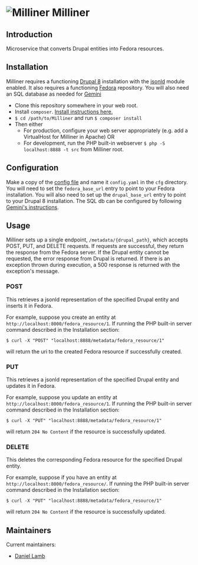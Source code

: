 # ![Milliner](https://cloud.githubusercontent.com/assets/2371345/25281066/8eca01c8-2682-11e7-987f-c77df38cd733.png) Milliner

## Introduction

Microservice that converts Drupal entities into Fedora resources.

## Installation

Milliner requires a functioning [Drupal 8](https://www.drupal.org/docs/8/install) installation with the [jsonld](http://github.com/Islandora-CLAW/jsonld) module enabled.
It also requires a functioning [Fedora](http://fedorarepository.org/) repository.
You will also need an SQL database as needed for [Gemini](../Gemini)

- Clone this repository somewhere in your web root.
- Install `composer`.  [Install instructions here.][4]
- `$ cd /path/to/Milliner` and run `$ composer install`
- Then either
  - For production, configure your web server appropriately (e.g. add a VirtualHost for Milliner in Apache) OR
  - For development, run the PHP built-in webserver `$ php -S localhost:8888 -t src` from Milliner root.

## Configuration

Make a copy of the [config file](cfg/config.example.yaml) and name it `config.yaml` in the `cfg` directory.
You will need to set the `fedora_base_url` entry to point to your Fedora installation.
You will also need to set up the `drupal_base_url` entry to point to your Drupal 8 installation.
The SQL db can be configured by following [Gemini's instructions](../Gemini).

## Usage

Milliner sets up a single endpoint, `/metadata/{drupal_path}`, which accepts POST, PUT, and DELETE requests.
If requests are successful, they return the response from the Fedora server.  If the Drupal entity cannot be requested,
the error response from Drupal is returned.  If there is an exception thrown during execution, a 500 response is returned
with the exception's message.


### POST

This retrieves a jsonld representation of the specified Drupal entity and inserts it in Fedora.

For example, suppose you create an entity at `http://localhost:8000/fedora_resource/1`.  If running the PHP built-in server command described in the Installation section:
```
$ curl -X "POST" "localhost:8888/metadata/fedora_resource/1"
```
will return the uri to the created Fedora resource if successfully created.

### PUT

This retrieves a jsonld representation of the specified Drupal entity and updates it in Fedora.

For example, suppose you update an entity at `http://localhost:8000/fedora_resource/1`.  If running the PHP built-in server command described in the Installation section:
```
$ curl -X "PUT" "localhost:8888/metadata/fedora_resource/1"
```
will return `204 No Content` if the resource is successfully updated.

### DELETE

This deletes the corresponding Fedora resource for the specified Drupal entity.

For example, suppose if you have an entity at `http://localhost:8000/fedora_resource/`.  If running the PHP built-in server command described in the Installation section:
```
$ curl -X "PUT" "localhost:8888/metadata/fedora_resource/1"
```
will return `204 No Content` if the resource is successfully updated.

## Maintainers

Current maintainers:

* [Daniel Lamb](https://github.com/dannylamb)

[3]: https://img.shields.io/badge/license-MIT-blue.svg?style=flat-square
[4]: https://getcomposer.org/download/
